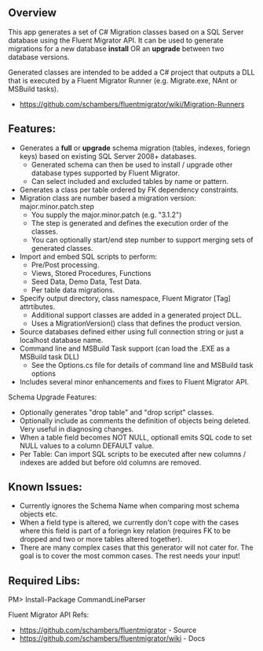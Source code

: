 Overview
--------
This app generates a set of C# Migration classes based on a SQL Server database using the Fluent Migrator API.
It can be used to generate migrations for a new database **install** OR an **upgrade** between two database versions.

Generated classes are intended to be added a C# project that outputs a DLL that is executed by a Fluent Migrator Runner (e.g. Migrate.exe, NAnt or MSBuild tasks).

  * https://github.com/schambers/fluentmigrator/wiki/Migration-Runners

Features:
---------

  * Generates a **full** or **upgrade** schema migration (tables, indexes, foriegn keys) based on existing SQL Server 2008+ databases.
    * Generated schema can then be used to install / upgrade other database types supported by Fluent Migrator.
    * Can select included and excluded tables by name or pattern.
  * Generates a class per table ordered by FK dependency constraints. 
  * Migration class are number based a migration version: major.minor.patch.step 
    * You supply the major.minor.patch  (e.g. "3.1.2")
    * The step is generated and defines the execution order of the classes.
    * You can optionally start/end step number to support merging sets of generated classes.
  * Import and embed SQL scripts to perform: 
    * Pre/Post processing.
    * Views, Stored Procedures, Functions
    * Seed Data, Demo Data, Test Data.
    * Per table data migrations.
  * Specify output directory, class namespace, Fluent Migrator [Tag] attrtibutes.
    * Additional support classes are added in a generated project DLL.
    * Uses a MigrationVersion() class that defines the product version.
  * Source databases defined either using full connection string or just a localhost database name.
  * Command line and MSBuild Task support (can load the .EXE as a MSBuild task DLL)
    * See the Options.cs file for details of command line and MSBuild task options
  * Includes several minor enhancements and fixes to Fluent Migrator API.

Schema Upgrade Features:
  * Optionally generates "drop table" and "drop script" classes.
  * Optionally include as comments the definition of objects being deleted. Very useful in diagnosing changes.
  * When a table field becomes NOT NULL, optionall emits SQL code to set NULL values to a column DEFAULT value.
  * Per Table: Can import SQL scripts to be executed after new columns / indexes are added but before old columns are removed.

Known Issues:
------------
 
 * Currently ignores the Schema Name when comparing most schema objects etc.
 * When a field type is altered, we currently don't cope with the cases where this field is part of a foriegn key relation (requires FK to be dropped and two or more tables altered together).
 * There are many complex cases that this generator will not cater for. The goal is to cover the most common cases. The rest needs your input!

Required Libs:
-------------
   PM> Install-Package CommandLineParser

Fluent Migrator API Refs:

  * https://github.com/schambers/fluentmigrator      - Source 
  * https://github.com/schambers/fluentmigrator/wiki - Docs


